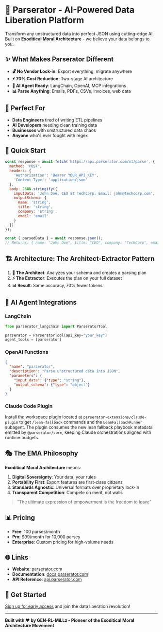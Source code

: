 # 🚀 Parserator - AI-Powered Data Liberation Platform

Transform any unstructured data into perfect JSON using cutting-edge AI. Built on **Exoditical Moral Architecture** - we believe your data belongs to you.

## ✨ What Makes Parserator Different

- **🔓 No Vendor Lock-in**: Export everything, migrate anywhere
- **⚡ 70% Cost Reduction**: Two-stage AI architecture
- **🤖 AI Agent Ready**: LangChain, OpenAI, MCP integrations
- **📊 Parse Anything**: Emails, PDFs, CSVs, invoices, web data

## 🎯 Perfect For

- **Data Engineers** tired of writing ETL pipelines
- **AI Developers** needing clean training data  
- **Businesses** with unstructured data chaos
- **Anyone** who's ever fought with regex

## 🚀 Quick Start

```javascript
const response = await fetch('https://api.parserator.com/v1/parse', {
  method: 'POST',
  headers: {
    'Authorization': 'Bearer YOUR_API_KEY',
    'Content-Type': 'application/json'
  },
  body: JSON.stringify({
    inputData: 'John Doe, CEO at TechCorp. Email: john@techcorp.com',
    outputSchema: {
      name: 'string',
      title: 'string', 
      company: 'string',
      email: 'email'
    }
  })
});

const { parsedData } = await response.json();
// Returns: { name: "John Doe", title: "CEO", company: "TechCorp", email: "john@techcorp.com" }
```

## 🏗️ Architecture: The Architect-Extractor Pattern

1. **🧠 The Architect**: Analyzes your schema and creates a parsing plan
2. **⚡ The Extractor**: Executes the plan on your full dataset
3. **📊 Result**: Same accuracy, 70% fewer tokens

## 🤖 AI Agent Integrations

### LangChain
```python
from parserator_langchain import ParseratorTool

parserator = ParseratorTool(api_key="your_key")
agent_tools = [parserator]
```

### OpenAI Functions
```json
{
  "name": "parserator",
  "description": "Parse unstructured data into JSON",
  "parameters": {
    "input_data": {"type": "string"},
    "output_schema": {"type": "object"}
  }
}
```

### Claude Code Plugin

Install the workspace plugin located at `parserator-extensions/claude-plugin` to get `/lean-fallback` commands and the `LeanFallbackRunner` subagent. The plugin consumes the new lean fallback playbook metadata emitted by `@parserator/core`, keeping Claude orchestrations aligned with runtime budgets.

## 🎭 The EMA Philosophy

**Exoditical Moral Architecture** means:

1. **Digital Sovereignty**: Your data, your rules
2. **Portability First**: Export features are first-class citizens
3. **Standards Agnostic**: Universal formats over proprietary lock-in
4. **Transparent Competition**: Compete on merit, not walls

> "The ultimate expression of empowerment is the freedom to leave"

## 📊 Pricing

- **Free**: 100 parses/month
- **Pro**: $99/month for 10,000 parses  
- **Enterprise**: Custom pricing for high-volume needs

## 🌐 Links

- **Website**: [parserator.com](https://parserator-production.web.app)
- **Documentation**: [docs.parserator.com](https://parserator-production.web.app)
- **API Reference**: [api.parserator.com](https://parserator-production.web.app)

## 🚀 Get Started

[Sign up for early access](https://parserator-production.web.app) and join the data liberation revolution!

---

**Built with ❤️ by GEN-RL-MiLLz - Pioneer of the Exoditical Moral Architecture Movement**
